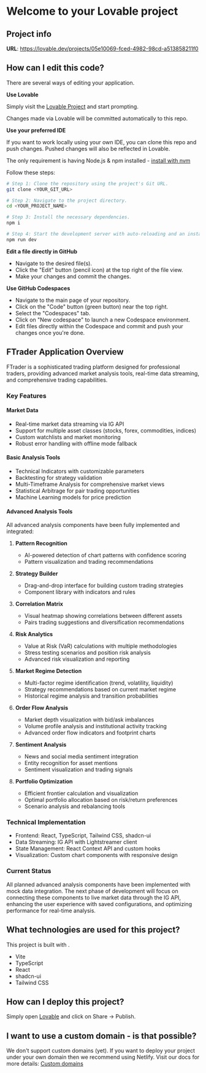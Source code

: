 # Welcome to your Lovable project

## Project info

**URL**: https://lovable.dev/projects/05e10069-fced-4982-98cd-a513858211f0

## How can I edit this code?

There are several ways of editing your application.

**Use Lovable**

Simply visit the [Lovable Project](https://lovable.dev/projects/05e10069-fced-4982-98cd-a513858211f0) and start prompting.

Changes made via Lovable will be committed automatically to this repo.

**Use your preferred IDE**

If you want to work locally using your own IDE, you can clone this repo and push changes. Pushed changes will also be reflected in Lovable.

The only requirement is having Node.js & npm installed - [install with nvm](https://github.com/nvm-sh/nvm#installing-and-updating)

Follow these steps:

```sh
# Step 1: Clone the repository using the project's Git URL.
git clone <YOUR_GIT_URL>

# Step 2: Navigate to the project directory.
cd <YOUR_PROJECT_NAME>

# Step 3: Install the necessary dependencies.
npm i

# Step 4: Start the development server with auto-reloading and an instant preview.
npm run dev
```

**Edit a file directly in GitHub**

- Navigate to the desired file(s).
- Click the "Edit" button (pencil icon) at the top right of the file view.
- Make your changes and commit the changes.

**Use GitHub Codespaces**

- Navigate to the main page of your repository.
- Click on the "Code" button (green button) near the top right.
- Select the "Codespaces" tab.
- Click on "New codespace" to launch a new Codespace environment.
- Edit files directly within the Codespace and commit and push your changes once you're done.

## FTrader Application Overview

FTrader is a sophisticated trading platform designed for professional traders, providing advanced market analysis tools, real-time data streaming, and comprehensive trading capabilities.

### Key Features

#### Market Data
- Real-time market data streaming via IG API
- Support for multiple asset classes (stocks, forex, commodities, indices)
- Custom watchlists and market monitoring
- Robust error handling with offline mode fallback

#### Basic Analysis Tools
- Technical Indicators with customizable parameters
- Backtesting for strategy validation
- Multi-Timeframe Analysis for comprehensive market views
- Statistical Arbitrage for pair trading opportunities
- Machine Learning models for price prediction

#### Advanced Analysis Tools
All advanced analysis components have been fully implemented and integrated:

1. **Pattern Recognition**
   - AI-powered detection of chart patterns with confidence scoring
   - Pattern visualization and trading recommendations

2. **Strategy Builder**
   - Drag-and-drop interface for building custom trading strategies
   - Component library with indicators and rules

3. **Correlation Matrix**
   - Visual heatmap showing correlations between different assets
   - Pairs trading suggestions and diversification recommendations

4. **Risk Analytics**
   - Value at Risk (VaR) calculations with multiple methodologies
   - Stress testing scenarios and position risk analysis
   - Advanced risk visualization and reporting

5. **Market Regime Detection**
   - Multi-factor regime identification (trend, volatility, liquidity)
   - Strategy recommendations based on current market regime
   - Historical regime analysis and transition probabilities

6. **Order Flow Analysis**
   - Market depth visualization with bid/ask imbalances
   - Volume profile analysis and institutional activity tracking
   - Advanced order flow indicators and footprint charts

7. **Sentiment Analysis**
   - News and social media sentiment integration
   - Entity recognition for asset mentions
   - Sentiment visualization and trading signals

8. **Portfolio Optimization**
   - Efficient frontier calculation and visualization
   - Optimal portfolio allocation based on risk/return preferences
   - Scenario analysis and rebalancing tools

### Technical Implementation

- Frontend: React, TypeScript, Tailwind CSS, shadcn-ui
- Data Streaming: IG API with Lightstreamer client
- State Management: React Context API and custom hooks
- Visualization: Custom chart components with responsive design

### Current Status

All planned advanced analysis components have been implemented with mock data integration. The next phase of development will focus on connecting these components to live market data through the IG API, enhancing the user experience with saved configurations, and optimizing performance for real-time analysis.

## What technologies are used for this project?

This project is built with .

- Vite
- TypeScript
- React
- shadcn-ui
- Tailwind CSS

## How can I deploy this project?

Simply open [Lovable](https://lovable.dev/projects/05e10069-fced-4982-98cd-a513858211f0) and click on Share -> Publish.

## I want to use a custom domain - is that possible?

We don't support custom domains (yet). If you want to deploy your project under your own domain then we recommend using Netlify. Visit our docs for more details: [Custom domains](https://docs.lovable.dev/tips-tricks/custom-domain/)
